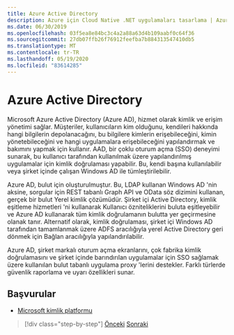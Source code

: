 ```yaml
---
title: Azure Active Directory
description: Azure için Cloud Native .NET uygulamaları tasarlama | Azure Active Directory
ms.date: 06/30/2019
ms.openlocfilehash: 03f5ea8e84bc3c4a2a88a63d4b109aabf0c64f36
ms.sourcegitcommit: 27db07ffb26f76912feefba7b884313547410db5
ms.translationtype: MT
ms.contentlocale: tr-TR
ms.lasthandoff: 05/19/2020
ms.locfileid: "83614285"
---
```

# <a name="azure-active-directory"></a>Azure Active Directory

Microsoft Azure Active Directory (Azure AD), hizmet olarak kimlik ve erişim yönetimi sağlar. Müşteriler, kullanıcıların kim olduğunu, kendileri hakkında hangi bilgilerin depolanacağını, bu bilgilere kimlerin erişebileceğini, kimin yönetebileceğini ve hangi uygulamalara erişebileceğini yapılandırmak ve bakımını yapmak için kullanır. AAD, bir çoklu oturum açma (SSO) deneyimi sunarak, bu kullanıcı tarafından kullanılmak üzere yapılandırılmış uygulamalar için kimlik doğrulaması yapabilir. Bu, kendi başına kullanılabilir veya şirket içinde çalışan Windows AD ile tümleştirilebilir.

Azure AD, bulut için oluşturulmuştur. Bu, LDAP kullanan Windows AD 'nin aksine, sorgular için REST tabanlı Graph API ve OData söz dizimini kullanan, gerçek bir bulut Yerel kimlik çözümüdür. Şirket içi Active Directory, kimlik eşitleme hizmetleri 'ni kullanarak Kullanıcı özniteliklerini buluta eşitleyebilir ve Azure AD kullanarak tüm kimlik doğrulamanın bulutta yer geçirmesine olanak tanır. Alternatif olarak, kimlik doğrulaması, şirket içi Windows AD tarafından tamamlanmak üzere ADFS aracılığıyla yerel Active Directory geri dönmek için Bağlan aracılığıyla yapılandırılabilir.

Azure AD, şirket markalı oturum açma ekranlarını, çok fabrika kimlik doğrulamasını ve şirket içinde barındırılan uygulamalar için SSO sağlamak üzere kullanılan bulut tabanlı uygulama proxy 'lerini destekler. Farklı türlerde güvenlik raporlama ve uyarı özellikleri sunar.

## <a name="references"></a>Başvurular

- [Microsoft kimlik platformu](https://docs.microsoft.com/azure/active-directory/develop/)

>[!div class="step-by-step"]
>[Önceki](authentication-authorization.md) 
> [Sonraki](identity-server.md)
